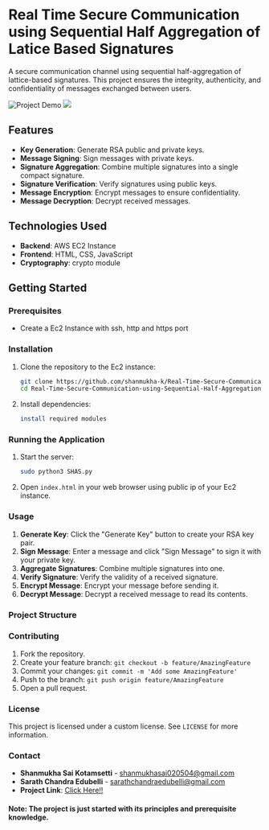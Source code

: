 # Real Time Secure Communication using Sequential Half Aggregation of Latice Based Signatures

A secure communication channel using sequential half-aggregation of lattice-based signatures. This project ensures the integrity, authenticity, and confidentiality of messages exchanged between users.


![Project Demo](https://github.com/user-attachments/assets/20947fe2-b120-4514-9eea-1022a532a65f)
![](https://github.com/user-attachments/assets/551b90fb-b158-46c5-82a5-3e0fd0da8c0e)


## Features

- **Key Generation**: Generate RSA public and private keys.
- **Message Signing**: Sign messages with private keys.
- **Signature Aggregation**: Combine multiple signatures into a single compact signature.
- **Signature Verification**: Verify signatures using public keys.
- **Message Encryption**: Encrypt messages to ensure confidentiality.
- **Message Decryption**: Decrypt received messages.

## Technologies Used

- **Backend**: AWS EC2 Instance
- **Frontend**: HTML, CSS, JavaScript
- **Cryptography**: crypto module

## Getting Started

### Prerequisites

- Create a Ec2 Instance with ssh, http and https port

### Installation

1. Clone the repository to the Ec2 instance:
    ```sh
    git clone https://github.com/shanmukha-k/Real-Time-Secure-Communication-using-Sequential-Half-Aggregation-of-Lattice-Based-Signatures.git
    cd Real-Time-Secure-Communication-using-Sequential-Half-Aggregation-of-Lattice-Based-Signatures
    ```

2. Install dependencies:
    ```sh
    install required modules
    ```

### Running the Application

1. Start the server:
    ```sh
    sudo python3 SHAS.py
    ```

2. Open `index.html` in your web browser using public ip of your Ec2 instance.

### Usage

1. **Generate Key**: Click the "Generate Key" button to create your RSA key pair.
2. **Sign Message**: Enter a message and click "Sign Message" to sign it with your private key.
3. **Aggregate Signatures**: Combine multiple signatures into one.
4. **Verify Signature**: Verify the validity of a received signature.
5. **Encrypt Message**: Encrypt your message before sending it.
6. **Decrypt Message**: Decrypt a received message to read its contents.

### Project Structure


### Contributing

1. Fork the repository.
2. Create your feature branch: `git checkout -b feature/AmazingFeature`
3. Commit your changes: `git commit -m 'Add some AmazingFeature'`
4. Push to the branch: `git push origin feature/AmazingFeature`
5. Open a pull request.

### License

This project is licensed under a custom license. See `LICENSE` for more information.


### Contact

- **Shanmukha Sai Kotamsetti** - [shanmukhasai020504@gmail.com](mailto:shanmukhasai020504@gmail.com)
- **Sarath Chandra Edubelli** - [sarathchandraedubelli@gmail.com](mailto:sarathchandraedubelli@gmail.com)
- **Project Link**: [Click Here!!](https://github.com/shanmukha-k/Real-Time-Secure-Communication-using-Sequential-Half-Aggregation-of-Lattice-Based-Signatures)

#### Note: The project is just started with its principles and prerequisite knowledge.


